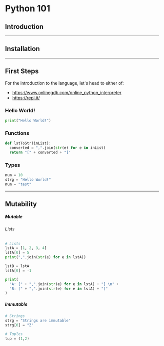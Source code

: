 # Python 101

##  Introduction


<hr>

##  Installation

<hr>

##  First Steps

For the introduction to the language, let's head to either of:
* https://www.onlinegdb.com/online_python_interpreter
* https://repl.it/

### Hello World!

```python
print("Hello World!")
```

### Functions

```python
def lstToStr(inList):
  converted = ",".join(str(e) for e in inList)
  return "[" + converted + "]"
```

### Types

```python
num = 10
strg = "Hello World!"
num = "test"
```
<hr>

##  Mutability



##### Mutable


######  Lists

```python
# Lists
lstA = [1, 2, 3, 4]
lstA[0] = 5
print(",".join(str(e) for e in lstA))
```

```python
lstB = lstA
lstA[0] = -1

print(
  "A: [" + ",".join(str(e) for e in lstA) + "] \n" +
  "B: [" + ",".join(str(e) for e in lstA) + "]"
)
```

##### Immutable

```python
# Strings
strg = "Strings are immutable"
strg[0] = "Z"

# Tuples
tup = (1,2)
```
